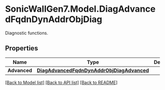 # SonicWallGen7.Model.DiagAdvancedFqdnDynAddrObjDiag
Diagnostic functions.

## Properties

Name | Type | Description | Notes
------------ | ------------- | ------------- | -------------
**Advanced** | [**DiagAdvancedFqdnDynAddrObjDiagAdvanced**](DiagAdvancedFqdnDynAddrObjDiagAdvanced.md) |  | [optional] 

[[Back to Model list]](../README.md#documentation-for-models) [[Back to API list]](../README.md#documentation-for-api-endpoints) [[Back to README]](../README.md)

